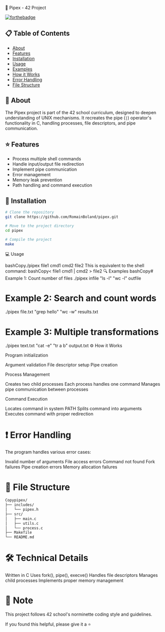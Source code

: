 🔧 Pipex - 42 Project

[![forthebadge](https://forthebadge.com/images/badges/made-with-c.svg)](https://forthebadge.com)

## 📋 Table of Contents

- [About](#about)
- [Features](#features)
- [Installation](#installation)
- [Usage](#usage)
- [Examples](#examples)
- [How it Works](#how-it-works)
- [Error Handling](#error-handling)
- [File Structure](#file-structure)

## 📖 About <a name="about"></a>

The Pipex project is part of the 42 school curriculum, designed to deepen understanding of UNIX mechanisms. It recreates the pipe (`|`) operator's functionality in C, handling processes, file descriptors, and pipe communication.

## ⭐ Features <a name="features"></a>

- Process multiple shell commands
- Handle input/output file redirection
- Implement pipe communication
- Error management
- Memory leak prevention
- Path handling and command execution

## 🚀 Installation <a name="installation"></a>

```bash
# Clone the repository
git clone https://github.com/RomainBoland/pipex.git

# Move to the project directory
cd pipex

# Compile the project
make
```
💻 Usage <a name="usage"></a>

bashCopy./pipex file1 cmd1 cmd2 file2
This is equivalent to the shell command:
bashCopy< file1 cmd1 | cmd2 > file2
🔍 Examples <a name="examples"></a>
bashCopy# Example 1: Count number of files
./pipex infile "ls -l" "wc -l" outfile

# Example 2: Search and count words
./pipex file.txt "grep hello" "wc -w" results.txt

# Example 3: Multiple transformations
./pipex text.txt "cat -e" "tr a b" output.txt
⚙️ How it Works <a name="how-it-works"></a>

Program initialization

Argument validation
File descriptor setup
Pipe creation


Process Management

Creates two child processes
Each process handles one command
Manages pipe communication between processes


Command Execution

Locates command in system PATH
Splits command into arguments
Executes command with proper redirection



# ❗ Error Handling <a name="error-handling"></a>
The program handles various error cases:

Invalid number of arguments
File access errors
Command not found
Fork failures
Pipe creation errors
Memory allocation failures

# 📁 File Structure <a name="file-structure"></a>
```bash
Copypipex/
├── includes/
│   └── pipex.h
├── src/
│   ├── main.c
│   ├── utils.c
│   └── process.c
├── Makefile
└── README.md
```
# 🛠️ Technical Details

Written in C
Uses fork(), pipe(), execve()
Handles file descriptors
Manages child processes
Implements proper memory management

# 📝 Note
This project follows 42 school's norminette coding style and guidelines.

If you found this helpful, please give it a ⭐